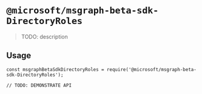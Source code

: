 # `@microsoft/msgraph-beta-sdk-DirectoryRoles`

> TODO: description

## Usage

```
const msgraphBetaSdkDirectoryRoles = require('@microsoft/msgraph-beta-sdk-DirectoryRoles');

// TODO: DEMONSTRATE API
```
